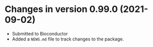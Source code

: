 # Changes in version 0.99.0 (2021-09-02)

* Submitted to Bioconductor
* Added a `NEWS.md` file to track changes to the package.